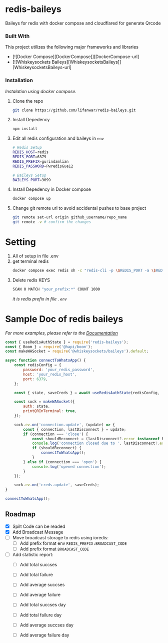 <a id="readme-top"></a>

# redis-baileys
Baileys for redis with docker compose and cloudflared for generate Qrcode

### Built With

This project utilizes the following major frameworks and libraries

* [![Docker Compose][DockerCompose]][DockerCompose-url]
* [![Whiskeysockets Baileys][WhiskeysocketsBaileys]][WhiskeysocketsBaileys-url]

### Installation

_Instalation using docker compose._

1. Clone the repo
   ```sh
   git clone https://github.com/lifanwar/redis-baileys.git
   ```
2. Install Depedency
   ```sh
   npm install
   ```
3. Edit all redis configuration and baileys in `env`
   ```sh
   # Redis Setup
   REDIS_HOST=redis
   REDIS_PORT=6379
   REDIS_PREFIX=gurindamlian
   REDIS_PASSWORD=PwredisGue12
   
   # Baileys Setup
   BAILEYS_PORT=3099
   ```
4. Install Depedency in Docker compose
   ```sh
   docker compose up
   ```
5. Change git remote url to avoid accidental pushes to base project
   ```sh
   git remote set-url origin github_username/repo_name
   git remote -v # confirm the changes
   ```

# Setting
1. All of setup in file .env
2. get terminal redis
   ```sh
   docker compose exec redis sh -c "redis-cli -p \$REDIS_PORT -a \$REDIS_PASSWORD"
   ```
3. Delete redis KEYS
   ```sh
   SCAN 0 MATCH "your_prefix:*" COUNT 1000
   ```
   _it is redis prefix in file `.env`_

# Sample Doc of redis baileys
_For more examples, please refer to the [Documentation](https://www.npmjs.com/package/redis-baileys)_


```js
const { useRedisAuthState } = require('redis-baileys');
const { Boom } = require('@hapi/boom');
const makeWASocket = require('@whiskeysockets/baileys').default;

async function connectToWhatsApp() {
    const redisConfig = {
        password: 'your_redis_password',
        host: 'your_redis_host',
        port: 6379,
    };

    const { state, saveCreds } = await useRedisAuthState(redisConfig, 'your_session_id');

    const sock = makeWASocket({
        auth: state,
        printQRInTerminal: true,
    });

    sock.ev.on('connection.update', (update) => {
        const { connection, lastDisconnect } = update;
        if (connection === 'close') {
            const shouldReconnect = (lastDisconnect?.error instanceof Boom) && lastDisconnect.error.output.statusCode !== DisconnectReason.loggedOut;
            console.log('connection closed due to ', lastDisconnect?.error, ', reconnecting ', shouldReconnect);
            if (shouldReconnect) {
                connectToWhatsApp();
            }
        } else if (connection === 'open') {
            console.log('opened connection');
        }
    });

    sock.ev.on('creds.update', saveCreds);
}

connectToWhatsApp();
```

<!-- ROADMAP -->
## Roadmap

- [x] Spilt Code can be readed
- [x] Add Broadcast Message
- [ ] Move broadcast storage to redis using ioredis:
    - [ ] Add prefix format env `REDIS_PREFIX:BROADCAST_CODE`
    - [ ] Add prefix format `BROADCAST_CODE`
- [ ] Add statistic report:
    - [ ] Add total succses 
    - [ ] Add total failure 
    - [ ] Add average succses 
    - [ ] Add average failure 
    - [ ] Add total succses day 
    - [ ] Add total failure day 
    - [ ] Add average succses day 
    - [ ] Add average failure day 





